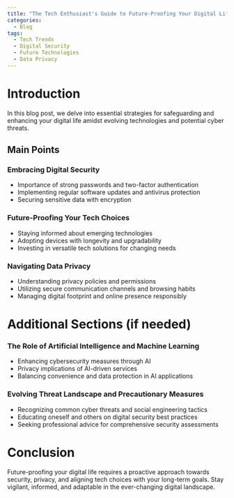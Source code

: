 ```yaml
---
title: "The Tech Enthusiast's Guide to Future-Proofing Your Digital Life"
categories:
  - Blog
tags:
  - Tech Trends
  - Digital Security
  - Future Technologies
  - Data Privacy
---
```


# Introduction
In this blog post, we delve into essential strategies for safeguarding and enhancing your digital life amidst evolving technologies and potential cyber threats.

## Main Points
### Embracing Digital Security
- Importance of strong passwords and two-factor authentication
- Implementing regular software updates and antivirus protection
- Securing sensitive data with encryption

### Future-Proofing Your Tech Choices
- Staying informed about emerging technologies
- Adopting devices with longevity and upgradability
- Investing in versatile tech solutions for changing needs

### Navigating Data Privacy
- Understanding privacy policies and permissions
- Utilizing secure communication channels and browsing habits
- Managing digital footprint and online presence responsibly

# Additional Sections (if needed)
### The Role of Artificial Intelligence and Machine Learning
- Enhancing cybersecurity measures through AI
- Privacy implications of AI-driven services
- Balancing convenience and data protection in AI applications

### Evolving Threat Landscape and Precautionary Measures
- Recognizing common cyber threats and social engineering tactics
- Educating oneself and others on digital security best practices
- Seeking professional advice for comprehensive security assessments

# Conclusion
Future-proofing your digital life requires a proactive approach towards security, privacy, and aligning tech choices with your long-term goals. Stay vigilant, informed, and adaptable in the ever-changing digital landscape.